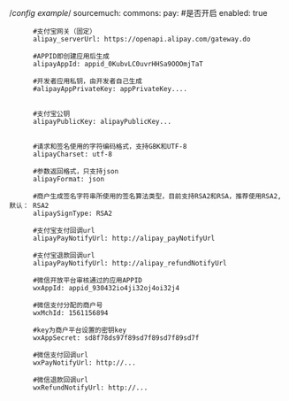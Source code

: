 /*config example*/
sourcemuch:
	commons:
		  pay:
		  #是否开启
		  enabled: true
		  
		  #支付宝网关（固定）
		  alipay_serverUrl: https://openapi.alipay.com/gateway.do
		  
		  #APPID即创建应用后生成
		  alipayAppId: appid_0KubvLC0uvrHHSa9OOOmjTaT
		  
		  #开发者应用私钥，由开发者自己生成
		  #alipayAppPrivateKey: appPrivateKey....
		  
		  
		  #支付宝公钥
		  alipayPublicKey: alipayPublicKey...
		  
		  
		  #请求和签名使用的字符编码格式，支持GBK和UTF-8
		  alipayCharset: utf-8
		  
		  #参数返回格式，只支持json
		  alipayFormat: json
		  
		  #商户生成签名字符串所使用的签名算法类型，目前支持RSA2和RSA，推荐使用RSA2,默认： RSA2
		  alipaySignType: RSA2
		  
		  #支付宝支付回调url
		  alipayPayNotifyUrl: http://alipay_payNotifyUrl
		  
		  #支付宝退款回调url
		  alipayPayNotifyUrl: http://alipay_refundNotifyUrl
		  
		  #微信开放平台审核通过的应用APPID
		  wxAppId: appid_930432io4ji32oj4oi32j4
		  
		  #微信支付分配的商户号
		  wxMchId: 1561156894
		  
		  #key为商户平台设置的密钥key
		  wxAppSecret: sd8f78ds97f89sd7f89sd7f89sd7f
		  
		  #微信支付回调url
		  wxPayNotifyUrl: http://...
		  
		  #微信退款回调url
		  wxRefundNotifyUrl: http://...
		  